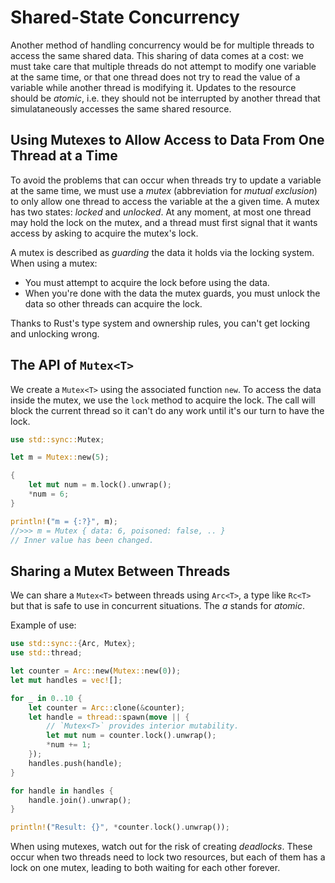 # Shared-State Concurrency

Another method of handling concurrency would be for multiple threads to access
the same shared data. This sharing of data comes at a cost: we must take care
that multiple threads do not attempt to modify one variable at the same time,
or that one thread does not try to read the value of a variable while another
thread is modifying it. Updates to the resource should be *atomic*, i.e. they
should not be interrupted by another thread that simulataneously accesses the
same shared resource.

## Using Mutexes to Allow Access to Data From One Thread at a Time

To avoid the problems that can occur when threads try to update a variable at
the same time, we must use a *mutex* (abbreviation for *mutual exclusion*) to
only allow one thread to access the variable at the a given time. A mutex has
two states: *locked* and *unlocked*. At any moment, at most one thread may hold
the lock on the mutex, and a thread must first signal that it wants access by
asking to acquire the mutex's lock.

A mutex is described as *guarding* the data it holds via the locking system.
When using a mutex:

*   You must attempt to acquire the lock before using the data.
*   When you're done with the data the mutex guards, you must unlock the data
    so other threads can acquire the lock.

Thanks to Rust's type system and ownership rules, you can't get locking and
unlocking wrong.

## The API of `Mutex<T>`

We create a `Mutex<T>` using the associated function `new`. To access the data
inside the mutex, we use the `lock` method to acquire the lock. The call will
block the current thread so it can't do any work until it's our turn to have the
lock.

```rust
use std::sync::Mutex;

let m = Mutex::new(5);

{
    let mut num = m.lock().unwrap();
    *num = 6;
}

println!("m = {:?}", m);
//>>> m = Mutex { data: 6, poisoned: false, .. }
// Inner value has been changed.
```

## Sharing a Mutex Between Threads

We can share a `Mutex<T>` between threads using `Arc<T>`, a type like `Rc<T>`
but that is safe to use in concurrent situations. The *a* stands for *atomic*.

Example of use:

```rust
use std::sync::{Arc, Mutex};
use std::thread;

let counter = Arc::new(Mutex::new(0));
let mut handles = vec![];

for _ in 0..10 {
    let counter = Arc::clone(&counter);
    let handle = thread::spawn(move || {
        // `Mutex<T>` provides interior mutability.
        let mut num = counter.lock().unwrap();
        *num += 1;
    });
    handles.push(handle);
}

for handle in handles {
    handle.join().unwrap();
}

println!("Result: {}", *counter.lock().unwrap());
```

When using mutexes, watch out for the risk of creating *deadlocks*. These occur
when two threads need to lock two resources, but each of them has a lock on one
mutex, leading to both waiting for each other forever.
